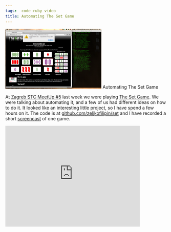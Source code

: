 ```yaml
---
tags:  code ruby video
title: Automating The Set Game
---
```

<p><img src="/assets/set-300x187.png" alt="Automating The Set Game" title="Automating The Set Game" /> Automating The Set Game</p>
<p>At <a href="/zagreb-stc-meetup-5/">Zagreb STC MeetUp #5</a> last week we were playing <a href="http://www.thebreretons.com/setgame/">The Set Game</a>. We were talking about automating it, and a few of us had different ideas on how to do it. It looked like an interesting little project, so I have spend a few hours on it. The code is at <a href="https://github.com/zeljkofilipin/set">github.com/zeljkofilipin/set</a> and I have recorded a short <a href="https://archive.org/download/filipin.eu/set.mov">screencast</a> of one game.</p>
<p><iframe width="420" height="315" src="http://www.youtube.com/embed/4FMB55f3bYI?rel=0" frameborder="0" allowfullscreen></iframe></p>
